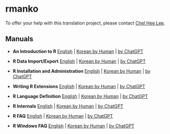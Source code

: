 # rmanko

To offer your help with this translation project, please contact [Chel Hee Lee](mailto:chelhee.lee@ucalgary.ca). 

## Manuals 

* **An Introduction to R** [English](https://cran.r-project.org/doc/manuals/r-devel/R-intro.html) | [Korean by Human](https://imstatsbee.github.io/rmanko/inst/doc/R-intro-ko.html) | [by ChatGPT](#)

* **R Data Import/Export** [English](https://cran.r-project.org/doc/manuals/r-devel/R-data.html) | [Korean by Human](./https://imstatsbee.github.io/rmanko/inst/doc/R-data-ko.html)  | [by ChatGPT](#)

* **R Installation and Administration**  [English](https://cran.r-project.org/doc/manuals/r-devel/R-admin.html) | [Korean by Human](https://imstatsbee.github.io/rmanko/inst/doc/R-admin-ko.html) | [by ChatGPT](#)

* **Writing R Extensions** [English](https://cran.r-project.org/doc/manuals/r-release/R-exts.html) | [Korean by Human](https://imstatsbee.github.io/rmanko/inst/doc/R-exts-ko.html) | [by ChatGPT](#)

* **R Language Definition** [English](https://cran.r-project.org/doc/manuals/r-release/R-lang.html) | [Korean by Human](https://imstatsbee.github.io/rmanko/inst/doc/R-lang-ko.html) | [by ChatGPT](#)

* **R Internals** [English](https://cran.r-project.org/doc/manuals/r-release/R-ints.html) | [Korean by Human](https://imstatsbee.github.io/rmanko/inst/doc/R-ints-ko.html) | [by ChatGPT](#)

* **R FAQ** [English](https://cran.r-project.org/doc/FAQ/R-FAQ.html) | [Korean by Human](./https://imstatsbee.github.io/rmanko/inst/doc/R-FAQ-ko.html) | [by ChatGPT](#)

* **R Windows FAQ** [English](https://cran.r-project.org/bin/windows/base/rw-FAQ.html) | [Korean by Human](./https://imstatsbee.github.io/rmanko/inst/doc/rw-FAQ.html) | [by ChatGPT](#)


